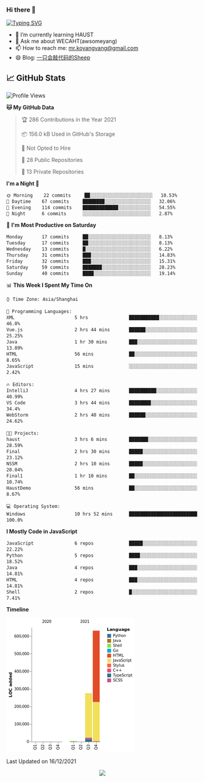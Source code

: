 ### Hi there 👋

[![Typing SVG](https://readme-typing-svg.herokuapp.com?color=%23F78A63&lines=Here+are+some+ideas+to+get+you+started%3A)](https://git.io/typing-svg)

- 🌱 I’m currently learning HAUST
- 💬 Ask me about WECAHT(awsomeyang)
- 📫 How to reach me: mr.koyangyang@gmail.com
- 😄 Blog: [一只会敲代码的Sheep](https://codeyang.pages.dev/)


## &#x1f4c8; GitHub Stats
<!--START_SECTION:waka-->
![Profile Views](http://img.shields.io/badge/Profile%20Views-2-blue)

**🐱 My GitHub Data** 

> 🏆 286 Contributions in the Year 2021
 > 
> 📦 156.0 kB Used in GitHub's Storage 
 > 
> 🚫 Not Opted to Hire
 > 
> 📜 28 Public Repositories 
 > 
> 🔑 13 Private Repositories  
 > 
**I'm a Night 🦉** 

```text
🌞 Morning    22 commits     ██░░░░░░░░░░░░░░░░░░░░░░░   10.53% 
🌆 Daytime    67 commits     ████████░░░░░░░░░░░░░░░░░   32.06% 
🌃 Evening    114 commits    █████████████░░░░░░░░░░░░   54.55% 
🌙 Night      6 commits      ░░░░░░░░░░░░░░░░░░░░░░░░░   2.87%

```
📅 **I'm Most Productive on Saturday** 

```text
Monday       17 commits     ██░░░░░░░░░░░░░░░░░░░░░░░   8.13% 
Tuesday      17 commits     ██░░░░░░░░░░░░░░░░░░░░░░░   8.13% 
Wednesday    13 commits     █░░░░░░░░░░░░░░░░░░░░░░░░   6.22% 
Thursday     31 commits     ███░░░░░░░░░░░░░░░░░░░░░░   14.83% 
Friday       32 commits     ███░░░░░░░░░░░░░░░░░░░░░░   15.31% 
Saturday     59 commits     ███████░░░░░░░░░░░░░░░░░░   28.23% 
Sunday       40 commits     ████░░░░░░░░░░░░░░░░░░░░░   19.14%

```


📊 **This Week I Spent My Time On** 

```text
⌚︎ Time Zone: Asia/Shanghai

💬 Programming Languages: 
XML                      5 hrs               ███████████░░░░░░░░░░░░░░   46.0% 
Vue.js                   2 hrs 44 mins       ██████░░░░░░░░░░░░░░░░░░░   25.25% 
Java                     1 hr 30 mins        ███░░░░░░░░░░░░░░░░░░░░░░   13.89% 
HTML                     56 mins             ██░░░░░░░░░░░░░░░░░░░░░░░   8.65% 
JavaScript               15 mins             ░░░░░░░░░░░░░░░░░░░░░░░░░   2.42%

🔥 Editors: 
IntelliJ                 4 hrs 27 mins       ██████████░░░░░░░░░░░░░░░   40.99% 
VS Code                  3 hrs 44 mins       ████████░░░░░░░░░░░░░░░░░   34.4% 
WebStorm                 2 hrs 40 mins       ██████░░░░░░░░░░░░░░░░░░░   24.62%

🐱‍💻 Projects: 
haust                    3 hrs 6 mins        ███████░░░░░░░░░░░░░░░░░░   28.59% 
Final                    2 hrs 30 mins       █████░░░░░░░░░░░░░░░░░░░░   23.12% 
NSSM                     2 hrs 10 mins       █████░░░░░░░░░░░░░░░░░░░░   20.04% 
Final1                   1 hr 10 mins        ██░░░░░░░░░░░░░░░░░░░░░░░   10.74% 
HaustDemo                56 mins             ██░░░░░░░░░░░░░░░░░░░░░░░   8.67%

💻 Operating System: 
Windows                  10 hrs 52 mins      █████████████████████████   100.0%

```

**I Mostly Code in JavaScript** 

```text
JavaScript               6 repos             █████░░░░░░░░░░░░░░░░░░░░   22.22% 
Python                   5 repos             ████░░░░░░░░░░░░░░░░░░░░░   18.52% 
Java                     4 repos             ███░░░░░░░░░░░░░░░░░░░░░░   14.81% 
HTML                     4 repos             ███░░░░░░░░░░░░░░░░░░░░░░   14.81% 
Shell                    2 repos             █░░░░░░░░░░░░░░░░░░░░░░░░   7.41%

```


**Timeline**

![Chart not found](https://raw.githubusercontent.com/koyangyang/koyangyang/main/charts/bar_graph.png) 


 Last Updated on 16/12/2021
<!--END_SECTION:waka-->

<!-- <div align="center"><img src="https://github-readme-streak-stats.koyang.workers.dev/?user=koyangyang" ></div> -->

<div align="center"><img src="https://activity-graph.koyang.workers.dev/graph?username=koyangyang&theme=github-light" ></div>

<!-- <div align="center"><img src="https://cdn.jsdelivr.net/gh/koyangyang/hugo_comment/assets/github-contribution-grid-snake.svg" ></div> -->

<!-- ![](https://github-readme-stats.vercel.app/api?username=koyangyang&show_icons=true&theme=flag-india)![](https://github-readme-stats.vercel.app/api/top-langs/?username=koyangyang&layout=compact) -->
<!-- <div align="center"><img src="https://github-readme-stats.vercel.app/api?username=koyangyang&show_icons=true&theme=flag-india" ></div> -->
<!-- <img src="https://github-readme-stats.vercel.app/api/top-langs/?username=koyangyang&layout=compact" > -->



<!-- <div align="center"><img src="https://github-readme-stats.vercel.app/api/wakatime?username=koyangyang" ></div> -->


<!--
[![Top Langs](https://github-readme-stats.vercel.app/api/top-langs/?username=koyangyang&langs_count=8)](https://github.com/anuraghazra/github-readme-stats)
- 🔭 I’m currently working on ...
- 👯 I’m looking to collaborate on ...
- 🤔 I’m looking for help with ...
- 💬 Ask me about ...
- 📫 How to reach me: ...
- 😄 Pronouns: ...
- ⚡ Fun fact: ...
-->
